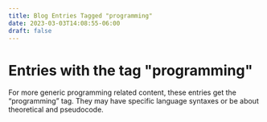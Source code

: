 ```yaml
---
title: Blog Entries Tagged "programming"
date: 2023-03-03T14:08:55-06:00
draft: false
---
```

# Entries with the tag "programming"

For more generic programming related content, these entries get the “programming” tag. They may have specific language syntaxes or be about theoretical and pseudocode.